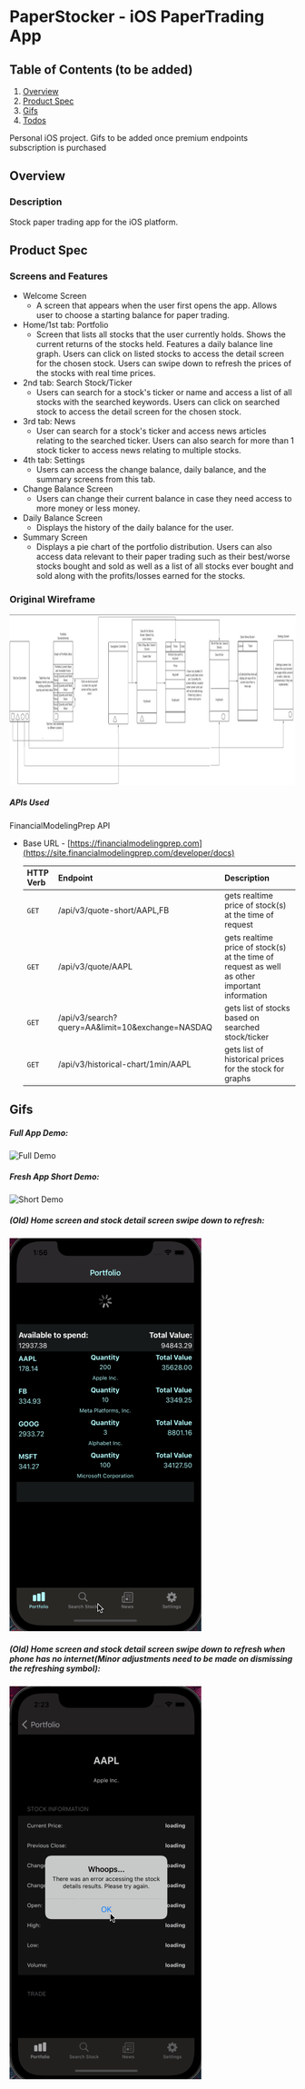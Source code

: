 # PaperStocker - iOS PaperTrading App

## Table of Contents (to be added)
1. [Overview](#Overview)
2. [Product Spec](#Product-Spec)
3. [Gifs](#Gifs)
4. [Todos](#Todos)

Personal iOS project. Gifs to be added once premium endpoints subscription is purchased


## Overview
### Description
Stock paper trading app for the iOS platform. 

## Product Spec
### Screens and Features

* Welcome Screen
    * A screen that appears when the user first opens the app. Allows user to choose a starting balance for paper trading.
* Home/1st tab: Portfolio
    * Screen that lists all stocks that the user currently holds. Shows the current returns of the stocks held. Features a daily balance line graph. Users can click on listed stocks to access the detail screen for the chosen stock. Users can swipe down to refresh the prices of the stocks with real time prices. 
* 2nd tab: Search Stock/Ticker
    * Users can search for a stock's ticker or name and access a list of all stocks with the searched keywords. Users can click on searched stock to access the detail screen for the chosen stock. 
* 3rd tab: News
    *  User can search for a stock's ticker and access news articles relating to the searched ticker. Users can also search for more than 1 stock ticker to access news relating to multiple stocks. 
* 4th tab: Settings
    * Users can access the change balance, daily balance, and the summary screens from this tab. 
* Change Balance Screen
    * Users can change their current balance in case they need access to more money or less money.
* Daily Balance Screen
    * Displays the history of the daily balance for the user. 
* Summary Screen
    * Displays a pie chart of the portfolio distribution. Users can also access data relevant to their paper trading such as their best/worse stocks bought and sold as well as a list of all stocks ever bought and sold along with the profits/losses earned for the stocks.
    
    
### Original Wireframe
<img src="https://github.com/Jimmy-2/PaperStocker/blob/main/gifs/OriginalWireframe.png?raw=true" height=300>

##### APIs Used
FinancialModelingPrep API
- Base URL - [https://financialmodelingprep.com](https://site.financialmodelingprep.com/developer/docs)

   HTTP Verb | Endpoint | Description
   ----------|----------|------------
    `GET`    | /api/v3/quote-short/AAPL,FB | gets realtime price of stock(s) at the time of request
    `GET`    | /api/v3/quote/AAPL | gets realtime price of stock(s) at the time of request as well as other important information
    `GET`    | /api/v3/search?query=AA&limit=10&exchange=NASDAQ | gets list of stocks based on searched stock/ticker
    `GET`    | /api/v3/historical-chart/1min/AAPL | gets list of historical prices for the stock for graphs
    
    

## Gifs
##### Full App Demo:

<img src='https://github.com/Jimmy-2/PaperStocker/blob/main/gifs/appDemoOldApp.gif?raw=true' title='Full Demo' width='' alt='Full Demo' />

##### Fresh App Short Demo:

<img src='https://github.com/Jimmy-2/PaperStocker/blob/main/gifs/appDemoNewApp.gif?raw=true' title='Short Demo' width='' alt='Short Demo' />

##### (Old) Home screen and stock detail screen swipe down to refresh:

<img src='https://raw.githubusercontent.com/Jimmy-2/PaperStocker/main/gifs/Refresh1.gif' title='Refresh gif' width='' alt='Refresh gif' />

##### (Old) Home screen and stock detail screen swipe down to refresh when phone has no internet(Minor adjustments need to be made on dismissing the refreshing symbol):

<img src='https://raw.githubusercontent.com/Jimmy-2/PaperStocker/main/gifs/IfNoInternet.gif' title='Refresh gif' width='' alt='Refresh gif' />

